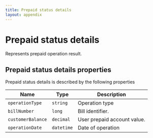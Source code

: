 ```yaml
---
title: Prepaid status details
layout: appendix
---
```


# Prepaid status details

Represents prepaid operation result.


## Prepaid status details properties

Prepaid status details is described by the following properties


Name             | Type      | Description
-----|-----------|----------------------
`operationType`  |`string`   | Operation type
`billNumber`	 |`long`     | Bill identifier.
`customerBalance`|`decimal` | User prepaid account value.
`operationDate`  |`datetime` | Date of operation



